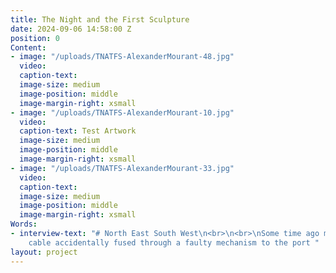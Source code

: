 ```yaml
---
title: The Night and the First Sculpture
date: 2024-09-06 14:58:00 Z
position: 0
Content:
- image: "/uploads/TNATFS-AlexanderMourant-48.jpg"
  video: 
  caption-text: 
  image-size: medium
  image-position: middle
  image-margin-right: xsmall
- image: "/uploads/TNATFS-AlexanderMourant-10.jpg"
  video: 
  caption-text: Test Artwork
  image-size: medium
  image-position: middle
  image-margin-right: xsmall
- image: "/uploads/TNATFS-AlexanderMourant-33.jpg"
  video: 
  caption-text: 
  image-size: medium
  image-position: middle
  image-margin-right: xsmall
Words:
- interview-text: "# North East South West\n<br>\n<br>\nSome time ago my shutter release
    cable accidentally fused through a faulty mechanism to the port "
layout: project
---
```


